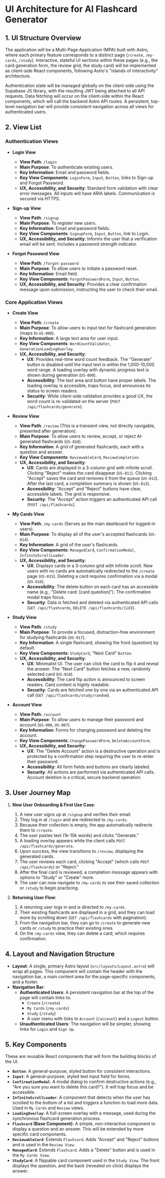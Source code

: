 # UI Architecture for AI Flashcard Generator

## 1. UI Structure Overview

The application will be a Multi-Page Application (MPA) built with Astro, where each primary feature corresponds to a distinct page (`/create`, `/my-cards`, `/study`). Interactive, stateful UI sections within these pages (e.g., the card generation form, the review grid, the study card) will be implemented as client-side React components, following Astro's "islands of interactivity" architecture.

Authentication state will be managed globally on the client-side using the Supabase JS library, with the resulting JWT being attached to all API requests. Data fetching will occur on the client-side within the React components, which will call the backend Astro API routes. A persistent, top-level navigation bar will provide consistent navigation across all views for authenticated users.

## 2. View List

### Authentication Views

-   **Login View**
    -   **View Path**: `/login`
    -   **Main Purpose**: To authenticate existing users.
    -   **Key Information**: Email and password fields.
    -   **Key View Components**: `LoginForm`, `Input`, `Button`, links to Sign-up and Forgot Password.
    -   **UX, Accessibility, and Security**: Standard form validation with clear error messages. All inputs will have ARIA labels. Communication is secured via HTTPS.

-   **Sign-up View**
    -   **View Path**: `/signup`
    -   **Main Purpose**: To register new users.
    -   **Key Information**: Email and password fields.
    -   **Key View Components**: `SignupForm`, `Input`, `Button`, link to Login.
    -   **UX, Accessibility, and Security**: Informs the user that a verification email will be sent. Includes a password strength indicator.

-   **Forgot Password View**
    -   **View Path**: `/forgot-password`
    -   **Main Purpose**: To allow users to initiate a password reset.
    -   **Key Information**: Email field.
    -   **Key View Components**: `ForgotPasswordForm`, `Input`, `Button`.
    -   **UX, Accessibility, and Security**: Provides a clear confirmation message upon submission, instructing the user to check their email.

### Core Application Views

-   **Create View**
    -   **View Path**: `/create`
    -   **Main Purpose**: To allow users to input text for flashcard generation (maps to `US-008`).
    -   **Key Information**: A large text area for user input.
    -   **Key View Components**: `WordCountValidator`, `GenerationLoadingOverlay`.
    -   **UX, Accessibility, and Security**:
        -   **UX**: Provides real-time word count feedback. The "Generate" button is disabled until the input text is within the 1,000-10,000 word range. A loading overlay with dynamic progress text is shown during generation (`US-009`).
        -   **Accessibility**: The text area and button have proper labels. The loading overlay is accessible, traps focus, and announces its status to screen readers.
        -   **Security**: While client-side validation provides a good UX, the word count is re-validated on the server (`POST /api/flashcards/generate`).

-   **Review View**
    -   **View Path**: `/review` (This is a transient view, not directly navigable, presented after generation).
    -   **Main Purpose**: To allow users to review, accept, or reject AI-generated flashcards (`US-010`).
    -   **Key Information**: A grid of generated flashcards, each with a question and answer.
    -   **Key View Components**: `ReviewableCard`, `ReviewCompletion`.
    -   **UX, Accessibility, and Security**:
        -   **UX**: Cards are displayed in a 3-column grid with infinite scroll. Clicking "Reject" makes the card disappear (`US-011`). Clicking "Accept" saves the card and removes it from the queue (`US-012`). After the last card, a completion summary is shown (`US-013`).
        -   **Accessibility**: "Accept" and "Reject" buttons have clear, accessible labels. The grid is responsive.
        -   **Security**: The "Accept" action triggers an authenticated API call (`POST /api/flashcards`).

-   **My Cards View**
    -   **View Path**: `/my-cards` (Serves as the main dashboard for logged-in users).
    -   **Main Purpose**: To display all of the user's accepted flashcards (`US-014`).
    -   **Key Information**: A grid of the user's flashcards.
    -   **Key View Components**: `ManagedCard`, `ConfirmationModal`, `InfiniteScrollLoader`.
    -   **UX, Accessibility, and Security**:
        -   **UX**: Displays cards in a 3-column grid with infinite scroll. New users with no cards are automatically redirected to the `/create` page (`US-015`). Deleting a card requires confirmation via a modal (`US-016`).
        -   **Accessibility**: The delete button on each card has an accessible name (e.g., "Delete card: [card question]"). The confirmation modal traps focus.
        -   **Security**: Data is fetched and deleted via authenticated API calls (`GET /api/flashcards`, `DELETE /api/flashcards/{id}`).

-   **Study View**
    -   **View Path**: `/study`
    -   **Main Purpose**: To provide a focused, distraction-free environment for studying flashcards (`US-017`).
    -   **Key Information**: A single flashcard, showing the front (question) by default.
    -   **Key View Components**: `StudyCard`, "Next Card" `Button`.
    -   **UX, Accessibility, and Security**:
        -   **UX**: Minimalist UI. The user can click the card to flip it and reveal the answer. The "Next Card" button fetches a new, randomly selected card (`US-018`).
        -   **Accessibility**: The card flip action is announced to screen readers. Card content is highly readable.
        -   **Security**: Cards are fetched one by one via an authenticated API call (`GET /api/flashcards/study/random`).

-   **Account View**
    -   **View Path**: `/account`
    -   **Main Purpose**: To allow users to manage their password and account (`US-006`, `US-007`).
    -   **Key Information**: Forms for changing password and deleting the account.
    -   **Key View Components**: `ChangePasswordForm`, `DeleteAccountForm`.
    -   **UX, Accessibility, and Security**:
        -   **UX**: The "Delete Account" action is a destructive operation and is protected by a confirmation step requiring the user to re-enter their password.
        -   **Accessibility**: All form fields and buttons are clearly labeled.
        -   **Security**: All actions are performed via authenticated API calls. Account deletion is a critical, secure backend operation.

## 3. User Journey Map

1.  **New User Onboarding & First Use Case**:
    1.  A new user signs up at `/signup` and verifies their email.
    2.  They log in at `/login` and are redirected to `/my-cards`.
    3.  Because their collection is empty, the app automatically redirects them to `/create`.
    4.  The user pastes text (1k-10k words) and clicks "Generate."
    5.  A loading overlay appears while the client calls `POST /api/flashcards/generate`.
    6.  Upon success, the view transitions to `/review`, displaying the generated cards.
    7.  The user reviews each card, clicking "Accept" (which calls `POST /api/flashcards`) or "Reject."
    8.  After the final card is reviewed, a completion message appears with options to "Study" or "Create" more.
    9.  The user can now navigate to `/my-cards` to see their saved collection or `/study` to begin practicing.

2.  **Returning User Flow**:
    1.  A returning user logs in and is directed to `/my-cards`.
    2.  Their existing flashcards are displayed in a grid, and they can load more by scrolling down (`GET /api/flashcards` with pagination).
    3.  From the navigation bar, they can go to `/create` to generate new cards or `/study` to practice their existing ones.
    4.  On the `/my-cards` view, they can delete a card, which requires confirmation.

## 4. Layout and Navigation Structure

-   **Layout**: A single, primary Astro layout (`src/layouts/Layout.astro`) will wrap all pages. This component will contain the header with the navigation bar, a main content area for the page-specific components, and a footer.
-   **Navigation Bar**:
    -   **Authenticated Users**: A persistent navigation bar at the top of the page will contain links to:
        -   `Create` (`/create`)
        -   `My Cards` (`/my-cards`)
        -   `Study` (`/study`)
        -   A user menu with links to `Account` (`/account`) and a `Logout` button.
    -   **Unauthenticated Users**: The navigation will be simpler, showing links for `Login` and `Sign Up`.

## 5. Key Components

These are reusable React components that will form the building blocks of the UI.

-   **`Button`**: A general-purpose, styled button for consistent interactions.
-   **`Input`**: A general-purpose, styled text input field for forms.
-   **`ConfirmationModal`**: A modal dialog to confirm destructive actions (e.g., "Are you sure you want to delete this card?"). It will trap focus and be accessible.
-   **`InfiniteScrollLoader`**: A component that detects when the user has scrolled to the bottom of a list and triggers a function to load more data. Used in `My Cards` and `Review` views.
-   **`LoadingOverlay`**: A full-screen overlay with a message, used during the synchronous flashcard generation process.
-   **`Flashcard` (Base Component)**: A simple, non-interactive component to display a question and an answer. This will be extended by more specific card components.
-   **`ReviewableCard`**: Extends `Flashcard`. Adds "Accept" and "Reject" buttons and is used in the `Review View`.
-   **`ManagedCard`**: Extends `Flashcard`. Adds a "Delete" button and is used in the `My Cards View`.
-   **`StudyCard`**: A flippable card component used in the `Study View`. The front displays the question, and the back (revealed on click) displays the answer.